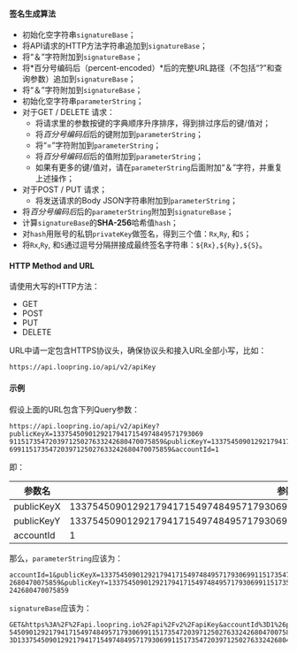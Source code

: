 #### 签名生成算法

- 初始化空字符串`signatureBase`；
- 将API请求的HTTP方法字符串追加到`signatureBase`；
- 将“＆”字符附加到`signatureBase`；
- 将*百分号编码后（percent-encoded）*后的完整URL路径（不包括“?”和查询参数）追加到`signatureBase`；
- 将“＆”字符附加到`signatureBase`；
- 初始化空字符串`parameterString`；
- 对于GET / DELETE 请求：
    * 将请求里的参数按键的字典顺序升序排序，得到排过序后的键/值对；
    * 将*百分号编码后*后的键附加到`parameterString`；
    * 将“=”字符附加到`parameterString`；
    * 将*百分号编码后*后的值附加到`parameterString`；
    * 如果有更多的键/值对，请在`parameterString`后面附加“＆”字符，并重复上述操作；
- 对于POST / PUT 请求；
    - 将发送请求的Body JSON字符串附加到`parameterString`；
- 将*百分号编码后*后的`parameterString`附加到`signatureBase`；
- 计算`signatureBase`的**SHA-256**哈希值`hash`；
- 对`hash`用账号的私钥`privateKey`做签名，得到三个值：`Rx`,`Ry`, 和`S`；
- 将`Rx`,`Ry`, 和`S`通过逗号分隔拼接成最终签名字符串：`${Rx},${Ry},${S}`。

#### HTTP Method and URL

请使用大写的HTTP方法：
- GET
- POST
- PUT
- DELETE

URL中请一定包含HTTPS协议头，确保协议头和接入URL全部小写，比如：

```
https://api.loopring.io/api/v2/apiKey
```

#### 示例
假设上面的URL包含下列Query参数：

```
https://api.loopring.io/api/v2/apiKey?publicKeyX=13375450901292179417154974849571793069
911517354720397125027633242680470075859&publicKeyY=133754509012921794171549748495717930
69911517354720397125027633242680470075859&accountId=1
```

即：

|  参数名   | 参数值  |
|  ----  | ----  |
| publicKeyX  | 13375450901292179417154974849571793069911517354720397125027633242680470075859 |
| publicKeyY  | 13375450901292179417154974849571793069911517354720397125027633242680470075859 |
| accountId  | 1 |

那么，`parameterString`应该为：
```
accountId=1&publicKeyX=1337545090129217941715497484957179306991151735472039712502763324
2680470075859&publicKeyY=13375450901292179417154974849571793069911517354720397125027633
242680470075859
```

`signatureBase`应该为：
```
GET&https%3A%2F%2Fapi.loopring.io%2Fapi%2Fv2%2FapiKey&accountId%3D1%26publicKeyX%3D1337
5450901292179417154974849571793069911517354720397125027633242680470075859%26publicKeyY%
3D13375450901292179417154974849571793069911517354720397125027633242680470075859
```
